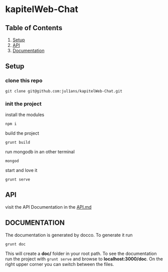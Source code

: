# kapitelWeb-Chat
## Table of Contents
1. [Setup](#setup)
2. [API](#api)
3. [Documentation](#documentation)

## Setup

### clone this repo
```
git clone git@github.com:jul1ans/kapitelWeb-Chat.git
```

### init the project

install the modules
```
npm i
```

build the project
```
grunt build
```

run mongodb in an other terminal
```
mongod
```

start and love it
```
grunt serve
```

## API

visit the API Documentation in the [API.md](https://github.com/jul1ans/kapitelWeb-Chat/blob/master/API.md)

## DOCUMENTATION

The documentation is generated by docco. To generate it run
```
grunt doc
```

This will create a **doc/** folder in your root path. To see the documentation run the project with 
`grunt serve` and browse to **localhost:3000/doc**. On the right upper corner you can switch between
the files.

